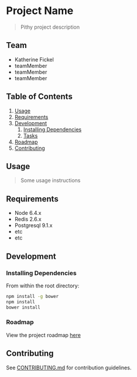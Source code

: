 # Project Name

> Pithy project description

## Team

  - Katherine Fickel
  - teamMember
  - teamMember
  - teamMember

## Table of Contents

1. [Usage](#Usage)
1. [Requirements](#requirements)
1. [Development](#development)
    1. [Installing Dependencies](#installing-dependencies)
    1. [Tasks](#tasks)
1. [Roadmap](#roadmap)
1. [Contributing](#contributing)

## Usage

> Some usage instructions

## Requirements

- Node 6.4.x
- Redis 2.6.x
- Postgresql 9.1.x
- etc
- etc

## Development

### Installing Dependencies

From within the root directory:

```sh
npm install -g bower
npm install
bower install
```

### Roadmap

View the project roadmap [here](https://docs.google.com/document/d/1OO5z6kTTVBHrAS6XR9YJxTN1Wtyx_mXapDGT4LDZgmw/edit)


## Contributing

See [CONTRIBUTING.md](CONTRIBUTING.md) for contribution guidelines.
